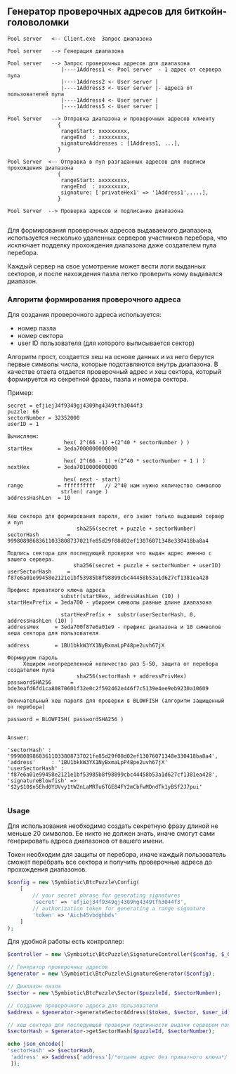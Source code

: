 ## Генератор проверочных адресов для биткойн-головоломки
```
Pool server   <-- Client.exe  Запрос диапазона

Pool server   --> Генерация диапазона
             
Pool server   --> Запрос проверочных адресов для диапазона
                 |----1Address1 <- Pool server  - 1 адрес от сервера пула
                 |----1Address2 <- User server | 
                 |----1Address3 <- User server |- адреса от пользователей пула
                 |----1Address4 <- User server |
                 |----1Address5 <- User server |
                 
Pool Server   --> Отправка диапазона и проверочных адресов клиенту
                { 
                 rangeStart: xxxxxxxxx,
                 rangeEnd  : xxxxxxxxx,
                 signatureAddresses : [1Address1, ...],
                }
               
Pool Server  <-- Отправка в пул разгаданных адресов для подписи прохождения диапазона
                { 
                 rangeStart: xxxxxxxxx,
                 rangeEnd  : xxxxxxxxx,
                 signature: ['privateHex1' => '1Address1',....],
                }
               
Pool Server  --> Проверка адресов и подписание диапазона
       
```


Для формирования проверочных адресов выдаваемого диапазона, используется несколько удаленных серверов участников
перебора, что исключает подделку прохождения диапазона даже создателем пула перебора.

Каждый сервер на свое усмотрение может вести логи выданных секторов, и после нахождения пазла легко проверить кому
выдавался диапазон.

### Алгоритм формирования проверочного адреса

Для создания проверочного адреса используется:

- номер пазла
- номер сектора
- user ID пользователя (для которого выписывается сектор)

Алгоритм прост, создается хеш на основе данных и из него берутся первые символы числа, которые подставляются внутрь
диапазона.
В качестве ответа отдается проверочный адрес и хеш сектора, который формируется из секретной фразы, пазла и номера
сектора.

Пример:

```
secret = efjiej34f9349gj4309hg4349tfh3044f3
puzzle: 66
sectorNumber = 32352000
userID = 1

Вычисляем:
                  hex( 2^(66 -1) +(2^40 * sectorNumber ) )
startHex        = 3eda7000000000000

                  hex( 2^(66 - 1) +(2^40 * sectorNumber + 1 ) )
nextHex         = 3eda7010000000000

                  hex( next - start) 
range           = ffffffffff   // 2^40 нам нужно количество символов
                 strlen( range )
addressHashLen  = 10


Хеш сектора для формирования пароля, его знают только выдавший сервер и пул
                      sha256(secret + puzzle + sectorNumber)
sectorHash         =  99980898683611033808737021fe85d29f08d02ef13076071348e330418ba8a4

Подпись сектора для последующей проверки что выдан адрес именно с вашего сервера.
                     sha256(secret + puzzle + sectorNumber + userID)
userSectorHash     = f87e6a01e99458e2121e1bf53985b8f98899cbc44458b53a1d627cf1381ea428

Префикс приватного ключа адреса
                 substr(startHex, addressHashLen (10) )
startHexPrefix = 3eda700 - убираем символы равные длине диапазона

                 startHexPrefix +  substr(userSectorHash, 0, addressHashLen (10) )
addressHex     = 3eda700f87e6a01e9 - префикс диапазона и 10 символов хеша сектора для пользователя

address        = 1BU1bkkW3YX1NyBxmaLpP48pe2uvh67jX

Формируем пароль
     Хеширем неопределенной количество раз 5-50, защита от перебора создателем пула
                      sha256(sectorHash + addressPrivHex) 
passwordSHA256      = bde3eafd6fd1ca80870601f32e0c2f592462e446f7c5139e4ee9eb9230a10609

Окончательный хеш пароля для проверки в BLOWFISH (алгоритм защищенный от перебора)

password = BLOWFISH( passwordSHA256 )


Answer:

'sectorHash' : '99980898683611033808737021fe85d29f08d02ef13076071348e330418ba8a4',
'address'     : '1BU1bkkW3YX1NyBxmaLpP48pe2uvh67jX'
'userSectorHash' : 'f87e6a01e99458e2121e1bf53985b8f98899cbc44458b53a1d627cf1381ea428',
'signatureBlowfish' => '$2y$10$n5Ehd0YUVvy1tW2nLaMRTu6TGE84FY2mCbFwMDndTk1yBSf2J7pui'


```

### Usage

Для использования необходимо создать секретную фразу длиной не меньше 20 символов. Ее никто не должен знать, иначе
смогут сами генерировать адреса диапазонов от вашего имени.

Токен необходим для защиты от перебора, иначе каждый пользователь сможет перебрать все сектора и получить проверочные
адреса до прохождения диапазонов.

```php
$config = new \Symbiotic\BtcPuzzle\Config(
    [
        // your secret phrase for generating signatures
        'secret' => 'efjiej34f9349gj4309hg4349tfh3044f3',
        // authorization token for generating a range signature
        'token' => 'Aich45vbdghbds'
    ]
);
```

Для удобной работы есть контроллер:
```php
$controller = new \Symbiotic\BtcPuzzle\SignatureController($config, $_GET);
```

```php
// Генератор проверочных адресов
$generator = new \Symbiotic\BtcPuzzle\SignatureGenerator($config); 

// Диапазон пазла 
$sector = new \Symbiotic\BtcPuzzle\Sector($puzzleId, $sectorNumber);

// Создание проверочного адреса для пользователя 
$address = $generator->generateSectorAddress($token, $sector, $user_id);

// хеш сектора для последующей проверки подлинности выдачи сервером пользователя
$sectorHash = $generator->getSectorHash($puzzleId, $sectorNumber);

echo json_encode([
'sectorHash' => $sectorHash,
 'address' => $address['address']/*отдаем адрес без приватного ключа*/
 ]);

```





